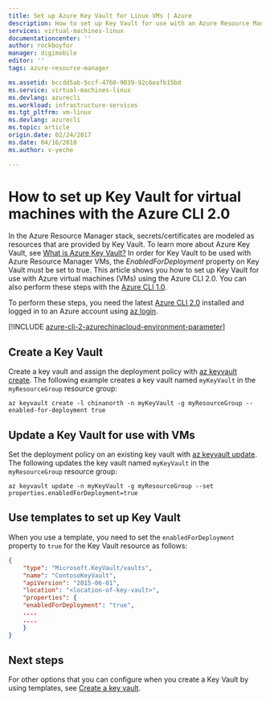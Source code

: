 ```yaml
---
title: Set up Azure Key Vault for Linux VMs | Azure
description: How to set up Key Vault for use with an Azure Resource Manager virtual machine with the CLI 2.0.
services: virtual-machines-linux
documentationcenter: ''
author: rockboyfor
manager: digimobile
editor: ''
tags: azure-resource-manager

ms.assetid: bccdd5ab-5ccf-4760-9039-92c6eafb15bd
ms.service: virtual-machines-linux
ms.devlang: azurecli
ms.workload: infrastructure-services
ms.tgt_pltfrm: vm-linux
ms.devlang: azurecli
ms.topic: article
origin.date: 02/24/2017
ms.date: 04/16/2018
ms.author: v-yeche

---
```

# How to set up Key Vault for virtual machines with the Azure CLI 2.0

In the Azure Resource Manager stack, secrets/certificates are modeled as resources that are provided by Key Vault. To learn more about Azure Key Vault, see [What is Azure Key Vault?](../../key-vault/key-vault-whatis.md) In order for Key Vault to be used with Azure Resource Manager VMs, the *EnabledForDeployment* property on Key Vault must be set to true. This article shows you how to set up Key Vault for use with Azure virtual machines (VMs) using the Azure CLI 2.0. You can also perform these steps with the [Azure CLI 1.0](key-vault-setup-cli-nodejs.md?toc=%2fvirtual-machines%2flinux%2ftoc.json).

To perform these steps, you need the latest [Azure CLI 2.0](https://docs.azure.cn/zh-cn/cli/install-az-cli2?view=azure-cli-latest) installed and logged in to an Azure account using [az login](https://docs.azure.cn/zh-cn/cli/reference-index?view=azure-cli-latest#az-login).

[!INCLUDE [azure-cli-2-azurechinacloud-environment-parameter](../../../includes/azure-cli-2-azurechinacloud-environment-parameter.md)]

## Create a Key Vault
Create a key vault and assign the deployment policy with [az keyvault create](https://docs.azure.cn/zh-cn/cli/keyvault?view=azure-cli-latest#az_keyvault_create). The following example creates a key vault named `myKeyVault` in the `myResourceGroup` resource group:

```azurecli
az keyvault create -l chinanorth -n myKeyVault -g myResourceGroup --enabled-for-deployment true
```

## Update a Key Vault for use with VMs
Set the deployment policy on an existing key vault with [az keyvault update](https://docs.azure.cn/zh-cn/cli/keyvault?view=azure-cli-latest#az_keyvault_update). The following updates the key vault named `myKeyVault` in the `myResourceGroup` resource group:

```azurecli
az keyvault update -n myKeyVault -g myResourceGroup --set properties.enabledForDeployment=true
```

## Use templates to set up Key Vault
When you use a template, you need to set the `enabledForDeployment` property to `true` for the Key Vault resource as follows:

```json
{
    "type": "Microsoft.KeyVault/vaults",
    "name": "ContosoKeyVault",
    "apiVersion": "2015-06-01",
    "location": "<location-of-key-vault>",
    "properties": {
    "enabledForDeployment": "true",
    ....
    ....
    }
}
```

## Next steps
For other options that you can configure when you create a Key Vault by using templates, see [Create a key vault](https://github.com/Azure/azure-quickstart-templates/tree/master/101-key-vault-create/).
<!-- Update_Description: update link, wording update -->